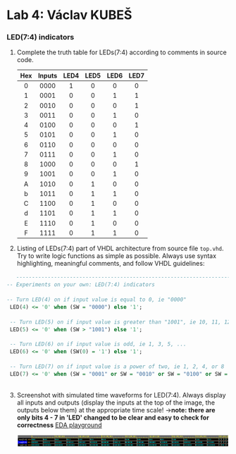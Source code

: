 # Lab 4: Václav KUBEŠ

### LED(7:4) indicators

1. Complete the truth table for LEDs(7:4) according to comments in source code.

   | **Hex** | **Inputs** | **LED4** | **LED5** | **LED6** | **LED7** |
   | :-: | :-: | :-: | :-: | :-: | :-: |
   | 0 | 0000 | 1 | 0 | 0 | 0 |
   | 1 | 0001 | 0 | 0 | 1 | 1 |
   | 2 | 0010 | 0 | 0 | 0 | 1 |
   | 3 | 0011 | 0 | 0 | 1 | 0 |
   | 4 | 0100 | 0 | 0 | 0 | 1 |
   | 5 | 0101 | 0 | 0 | 1 | 0 |
   | 6 | 0110 | 0 | 0 | 0 | 0 |
   | 7 | 0111 | 0 | 0 | 1 | 0 |
   | 8 | 1000 | 0 | 0 | 0 | 1 |
   | 9 | 1001 | 0 | 0 | 1 | 0 |
   | A | 1010 | 0 | 1 | 0 | 0 |
   | b | 1011 | 0 | 1 | 1 | 0 |
   | C | 1100 | 0 | 1 | 0 | 0 |
   | d | 1101 | 0 | 1 | 1 | 0 |
   | E | 1110 | 0 | 1 | 0 | 0 |
   | F | 1111 | 0 | 1 | 1 | 0 |

2. Listing of LEDs(7:4) part of VHDL architecture from source file `top.vhd`. Try to write logic functions as simple as possible. Always use syntax highlighting, meaningful comments, and follow VHDL guidelines:

```vhdl
   --------------------------------------------------------------------
-- Experiments on your own: LED(7:4) indicators

-- Turn LED(4) on if input value is equal to 0, ie "0000"
 LED(4) <= '0' when (SW = "0000") else '1';

 -- Turn LED(5) on if input value is greater than "1001", ie 10, 11, 12, ...
 LED(5) <= '0' when (SW > "1001") else '1';

 -- Turn LED(6) on if input value is odd, ie 1, 3, 5, ...
 LED(6) <= '0' when (SW(0) = '1') else '1';

 -- Turn LED(7) on if input value is a power of two, ie 1, 2, 4, or 8
 LED(7) <= '0' when (SW = "0001" or SW = "0010" or SW = "0100" or SW = "1000") else '1';
   
```

3. Screenshot with simulated time waveforms for LED(7:4). Always display all inputs and outputs (display the inputs at the top of the image, the outputs below them) at the appropriate time scale! →**note: there are only bits 4 - 7 in 'LED' changed  to be clear and easy to check for correctness** 
[EDA playground](https://edaplayground.com/x/dpQB)

   ![waves form simulation](wave_led_seg.png)
